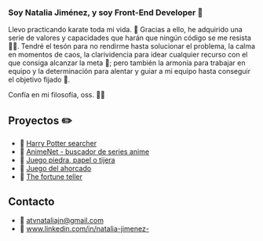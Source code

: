 ### Soy Natalia Jiménez, y soy Front-End Developer 👋

Llevo practicando karate toda mi vida. 🥋 Gracias a ello, he adquirido una serie de valores y capacidades que harán que ningún código se me resista 👊🏻. Tendré el tesón para no rendirme hasta solucionar el problema, la calma en momentos de caos, la clarividencia para idear cualquier recurso con el que consiga alcanzar la meta 🏁; pero también la armonía para trabajar en equipo y la determinación para alentar y guiar a mi equipo hasta conseguir el objetivo fijado 🤝.

Confía en mi filosofía, oss. 🙏🏻

## Proyectos ✏️
- 🚀 [Harry Potter searcher](https://nataliaajn.github.io/Harry-Potter-searcher/#/)
- 🚀 [AnimeNet - buscador de series anime](https://nataliaajn.github.io/AnimeNet/)
- 🚀 [Juego piedra, papel o tijera](https://nataliaajn.github.io/piedra-papel-o-tijera/)
- 🚀 [Juego del ahorcado](https://nataliaajn.github.io/hangman-game/#/)
- 🚀 [The fortune teller](https://nataliaajn.github.io/the-fortune-teller/)

## Contacto
- 🔔 atvnataliajn@gmail.com
- 🔔 www.linkedin.com/in/natalia-jimenez-

